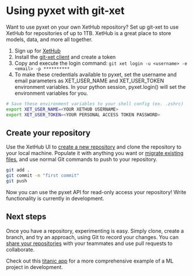 Using pyxet with git-xet
========================

Want to use pyxet on your own XetHub repository? Set up git-xet to use XetHub for repositories of up to 1TB. XetHub is 
a great place to store models, data, and more all together.

1. Sign up for [XetHub](https://xethub.com/user/sign_up)
2. Install the [git-xet client](https://xethub.com/explore/install) and create a token
3. Copy and execute the login command: `git xet login -u <username> -e <email> -p **********`
4. To make these credentials available to pyxet, set the username and email parameters as XET_USER_NAME and XET_USER_TOKEN environment variables.
In your python session, pyxet.login() will set the environment variables for you.

```sh
# Save these environment variables to your shell config (ex. .zshrc)
export XET_USER_NAME=<YOUR XETHUB USERNAME>
export XET_USER_TOKEN=<YOUR PERSONAL ACCESS TOKEN PASSWORD>
```

## Create your repository

Use the XetHub UI to [create a new repository](https://xethub.com/xet/create) and clone the repository to your local machine.
Populate it with anything you want or [migrate existing files](https://xethub.com/assets/docs/category/migrating-to-xethub), and use normal Git commands to push to your repository.

```sh
git add .
git commit -m "first commit"
git push
```

Now you can use the pyxet API for read-only access your repository! 
Write functionality is currently in development.

## Next steps

Once you have a repository, experimenting is easy. Simply clone, create a branch, and try an approach, using Git to record your changes.
You can [share your repositories](https://xethub.com/assets/docs/workflows/invite-collaborators) with your teammates and use pull 
requests to collaborate.

Check out this [titanic app](https://xethub.com/xdssio/titanic-server-example) for a more comprehensive example of a ML project in development.

